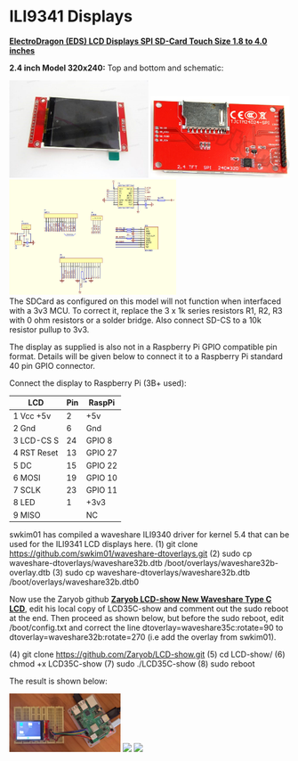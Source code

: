 # ILI9341 Displays

[**ElectroDragon (EDS) LCD Displays SPI SD-Card Touch Size 1.8 to 4.0 inches**](https://www.electrodragon.com/product/eds-tft-lcd-lcm-spi-interface-variable1-82-2/)

**2.4 inch Model 320x240:** 
Top and bottom and schematic:
<p align="left">
<img src="images/pic1.jpg" width="250" />  
<img src="images/pic3.jpg" width="250" /> 
<img src="images/schematic1.jpg" width="300" />  
<br>
The SDCard as configured on this model will not function when interfaced with a 3v3 MCU. To correct it, replace the 3 x 1k series resistors R1, R2, R3 with 0 ohm resistors or a solder bridge. Also connect SD-CS to a 10k resistor pullup to 3v3.

The display as supplied is also not in a Raspberry Pi GPIO compatible pin format. Details will be given below to connect it to a Raspberry Pi standard 40 pin GPIO connector.

Connect the display to Raspberry Pi (3B+ used):

|     LCD     | Pin  | RaspPi |  
|-------------|------|--------| 
|1 Vcc +5v    |	2 	 |  +5v   |  
|2 Gnd 	      |	6    |  Gnd   |  
|3 LCD-CS S   | 24	 | GPIO 8 | 
|4 RST Reset  |	13 	 | GPIO 27| 
|5 DC         | 15 	 | GPIO 22|  
|6 MOSI       |	19 	 | GPIO 10|  
|7 SCLK       | 23	 | GPIO 11| 
|8 LED        | 1	   | +3v3   |  
|9 MISO       |  	   |   NC   | 

swkim01 has compiled a waveshare ILI9340 driver for kernel 5.4 that can be used for the ILI9341 LCD displays here.
(1) git clone https://github.com/swkim01/waveshare-dtoverlays.git
(2) sudo cp waveshare-dtoverlays/waveshare32b.dtb /boot/overlays/waveshare32b-overlay.dtb
(3) sudo cp waveshare-dtoverlays/waveshare32b.dtb /boot/overlays/waveshare32b.dtb0

Now use the Zaryob github [**Zaryob LCD-show New Waveshare Type C LCD**](https://github.com/Zaryob/LCD-show), edit his local copy of LCD35C-show and comment out the sudo reboot at the end. Then proceed as shown below, but before the sudo reboot, edit /boot/config.txt and correct the line dtoverlay=waveshare35c:rotate=90 to dtoverlay=waveshare32b:rotate=270 (i.e add the overlay from swkim01).

(4) git clone https://github.com/Zaryob/LCD-show.git
(5) cd LCD-show/
(6) chmod +x LCD35C-show
(7) sudo ./LCD35C-show
(8) sudo reboot

The result is shown below:
<p align="left">
<img src="images/pic10.jpg" width="200" />  
<img src="images/piv11" width="200" />  
<img src="images/pic12" width="200" />  
<br>



 



